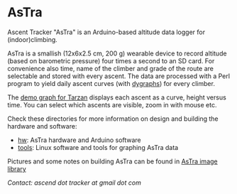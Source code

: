 AsTra
=====

Ascent Tracker "AsTra" is an Arduino-based altitude data logger for
(indoor)climbing.

AsTra is a smallish (12x6x2.5 cm, 200 g) wearable device to record
altitude (based on barometric pressure) four times a second to an
SD card. For convenience also time, name of the climber and grade of
the route are selectable and stored with every ascent. The data are
processed with a Perl program to yield daily ascent curves (with
[dygraphs](http://dygraphs.com/)) for every climber.

The [demo graph for Tarzan](http://www.helsinki.fi/~syrjanen/AsTra/Tarzan/2014-05-27.html)
displays each ascent as a curve, height versus time. You can select
which ascents are visible, zoom in with mouse etc.

Check these directories for more information on design and
building the hardware and software:

- [hw](hw): AsTra hardware and Arduino software
- [tools](tools): Linux software and tools for graphing AsTra data

Pictures and some notes on building AsTra can be found
in [AsTra image library](http://pars.kuvat.fi/kuvat/AsTra/?pw=AsTra)

*Contact: ascend dot tracker at gmail dot com*
